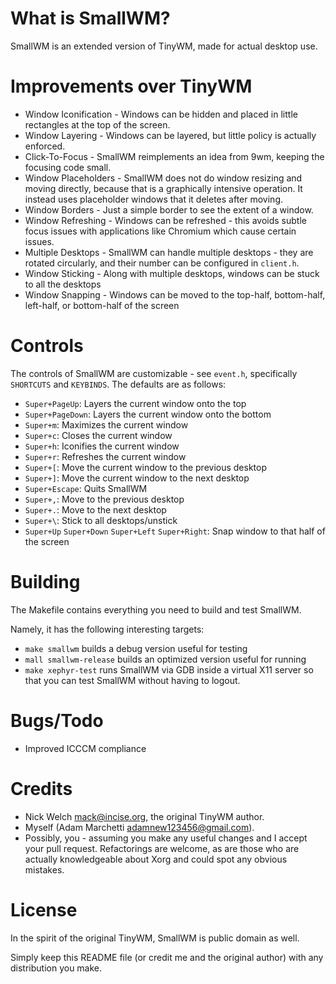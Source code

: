 What is SmallWM?
================
SmallWM is an extended version of TinyWM, made for actual desktop use.

Improvements over TinyWM
========================
- Window Iconification - Windows can be hidden and placed in little rectangles at the top of the screen.
- Window Layering - Windows can be layered, but little policy is actually enforced.
- Click-To-Focus - SmallWM reimplements an idea from 9wm, keeping the focusing code small.
- Window Placeholders - SmallWM does not do window resizing and moving directly, because that is a graphically intensive operation. It instead uses placeholder windows that it deletes after moving.
- Window Borders - Just a simple border to see the extent of a window.
- Window Refreshing - Windows can be refreshed - this avoids subtle focus issues with applications like Chromium which cause certain issues.
- Multiple Desktops - SmallWM can handle multiple desktops - they are rotated circularly, and their number can be configured in `client.h`.
- Window Sticking - Along with multiple desktops, windows can be stuck to all the desktops
- Window Snapping - Windows can be moved to the top-half, bottom-half, left-half, or bottom-half of the screen

Controls
========
The controls of SmallWM are customizable - see `event.h`, specifically `SHORTCUTS` and `KEYBINDS`. The defaults are as follows:
- `Super+PageUp`: Layers the current window onto the top
- `Super+PageDown`: Layers the current window onto the bottom
- `Super+m`: Maximizes the current window
- `Super+c`: Closes the current window
- `Super+h`: Iconifies the current window
- `Super+r`: Refreshes the current window
- `Super+[`: Move the current window to the previous desktop
- `Super+]`: Move the current window to the next desktop
- `Super+Escape`: Quits SmallWM
- `Super+,`: Move to the previous desktop
- `Super+.`: Move to the next desktop
- `Super+\`: Stick to all desktops/unstick
- `Super+Up` `Super+Down` `Super+Left` `Super+Right`: Snap window to that half of the screen

Building
========
The Makefile contains everything you need to build and test SmallWM.

Namely, it has the following interesting targets:
- `make smallwm` builds a debug version useful for testing
- `mall smallwm-release` builds an optimized version useful for running
- `make xephyr-test` runs SmallWM via GDB inside a virtual X11 server so that you can test SmallWM without having to logout.

Bugs/Todo
=========
- Improved ICCCM compliance

Credits
=======
- Nick Welch <mack@incise.org>, the original TinyWM author.
- Myself (Adam Marchetti <adamnew123456@gmail.com>).
- Possibly, you - assuming you make any useful changes and I accept your pull request. Refactorings are welcome, as are those who are actually knowledgeable about Xorg and could spot any obvious mistakes.

License
=======
In the spirit of the original TinyWM, SmallWM is public domain as well. 

Simply keep this README file (or credit me and the original author) with any distribution you make.
